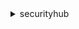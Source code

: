 <details>

<summary>
securityhub
</summary>

- <details><summary>accept-administrator-invitation</summary>

  * --administrator-id
  * --invitation-id
  * --cli-input-json
  * --cli-input-yaml
  * --generate-cli-skeleton


- <details><summary>batch-disable-standards</summary>

  * --standards-subscription-arns
  * --cli-input-json
  * --cli-input-yaml
  * --generate-cli-skeleton


- <details><summary>batch-enable-standards</summary>

  * --standards-subscription-requests
  * --cli-input-json
  * --cli-input-yaml
  * --generate-cli-skeleton


- <details><summary>batch-import-findings</summary>

  * --findings
  * --cli-input-json
  * --cli-input-yaml
  * --generate-cli-skeleton


- <details><summary>batch-update-findings</summary>

  * --finding-identifiers
  * --note
  * --severity
  * --verification-state
  * --confidence
  * --criticality
  * --types
  * --user-defined-fields
  * --workflow
  * --related-findings
  * --cli-input-json
  * --cli-input-yaml
  * --generate-cli-skeleton


- <details><summary>create-action-target</summary>

  * --name
  * --description
  * --id
  * --cli-input-json
  * --cli-input-yaml
  * --generate-cli-skeleton


- <details><summary>create-insight</summary>

  * --name
  * --filters
  * --group-by-attribute
  * --cli-input-json
  * --cli-input-yaml
  * --generate-cli-skeleton


- <details><summary>create-members</summary>

  * --account-details
  * --cli-input-json
  * --cli-input-yaml
  * --generate-cli-skeleton


- <details><summary>decline-invitations</summary>

  * --account-ids
  * --cli-input-json
  * --cli-input-yaml
  * --generate-cli-skeleton


- <details><summary>delete-action-target</summary>

  * --action-target-arn
  * --cli-input-json
  * --cli-input-yaml
  * --generate-cli-skeleton


- <details><summary>delete-insight</summary>

  * --insight-arn
  * --cli-input-json
  * --cli-input-yaml
  * --generate-cli-skeleton


- <details><summary>delete-invitations</summary>

  * --account-ids
  * --cli-input-json
  * --cli-input-yaml
  * --generate-cli-skeleton


- <details><summary>delete-members</summary>

  * --account-ids
  * --cli-input-json
  * --cli-input-yaml
  * --generate-cli-skeleton


- <details><summary>describe-action-targets</summary>

  * --action-target-arns
  * --next-token
  * --max-results
  * --cli-input-json
  * --cli-input-yaml
  * --generate-cli-skeleton


- <details><summary>describe-hub</summary>

  * --hub-arn
  * --cli-input-json
  * --cli-input-yaml
  * --generate-cli-skeleton


- <details><summary>describe-organization-configuration</summary>

  * --cli-input-json
  * --cli-input-yaml
  * --generate-cli-skeleton


- <details><summary>describe-products</summary>

  * --next-token
  * --max-results
  * --product-arn
  * --cli-input-json
  * --cli-input-yaml
  * --generate-cli-skeleton


- <details><summary>describe-standards</summary>

  * --next-token
  * --max-results
  * --cli-input-json
  * --cli-input-yaml
  * --generate-cli-skeleton


- <details><summary>describe-standards-controls</summary>

  * --standards-subscription-arn
  * --next-token
  * --max-results
  * --cli-input-json
  * --cli-input-yaml
  * --generate-cli-skeleton


- <details><summary>disable-import-findings-for-product</summary>

  * --product-subscription-arn
  * --cli-input-json
  * --cli-input-yaml
  * --generate-cli-skeleton


- <details><summary>disable-organization-admin-account</summary>

  * --admin-account-id
  * --cli-input-json
  * --cli-input-yaml
  * --generate-cli-skeleton


- <details><summary>disable-security-hub</summary>

  * --cli-input-json
  * --cli-input-yaml
  * --generate-cli-skeleton


- <details><summary>disassociate-from-administrator-account</summary>

  * --cli-input-json
  * --cli-input-yaml
  * --generate-cli-skeleton


- <details><summary>disassociate-members</summary>

  * --account-ids
  * --cli-input-json
  * --cli-input-yaml
  * --generate-cli-skeleton


- <details><summary>enable-import-findings-for-product</summary>

  * --product-arn
  * --cli-input-json
  * --cli-input-yaml
  * --generate-cli-skeleton


- <details><summary>enable-organization-admin-account</summary>

  * --admin-account-id
  * --cli-input-json
  * --cli-input-yaml
  * --generate-cli-skeleton


- <details><summary>enable-security-hub</summary>

  * --tags
  * --enable-default-standards
  * --no-enable-default-standards
  * --cli-input-json
  * --cli-input-yaml
  * --generate-cli-skeleton


- <details><summary>get-administrator-account</summary>

  * --cli-input-json
  * --cli-input-yaml
  * --generate-cli-skeleton


- <details><summary>get-enabled-standards</summary>

  * --standards-subscription-arns
  * --cli-input-json
  * --cli-input-yaml
  * --starting-token
  * --page-size
  * --max-items
  * --generate-cli-skeleton


- <details><summary>get-findings</summary>

  * --filters
  * --sort-criteria
  * --cli-input-json
  * --cli-input-yaml
  * --starting-token
  * --page-size
  * --max-items
  * --generate-cli-skeleton


- <details><summary>get-insight-results</summary>

  * --insight-arn
  * --cli-input-json
  * --cli-input-yaml
  * --generate-cli-skeleton


- <details><summary>get-insights</summary>

  * --insight-arns
  * --cli-input-json
  * --cli-input-yaml
  * --starting-token
  * --page-size
  * --max-items
  * --generate-cli-skeleton


- <details><summary>get-invitations-count</summary>

  * --cli-input-json
  * --cli-input-yaml
  * --generate-cli-skeleton


- <details><summary>get-members</summary>

  * --account-ids
  * --cli-input-json
  * --cli-input-yaml
  * --generate-cli-skeleton


- <details><summary>help</summary>

  * 


- <details><summary>invite-members</summary>

  * --account-ids
  * --cli-input-json
  * --cli-input-yaml
  * --generate-cli-skeleton


- <details><summary>list-enabled-products-for-import</summary>

  * --cli-input-json
  * --cli-input-yaml
  * --starting-token
  * --page-size
  * --max-items
  * --generate-cli-skeleton


- <details><summary>list-invitations</summary>

  * --cli-input-json
  * --cli-input-yaml
  * --starting-token
  * --page-size
  * --max-items
  * --generate-cli-skeleton


- <details><summary>list-members</summary>

  * --only-associated
  * --no-only-associated
  * --cli-input-json
  * --cli-input-yaml
  * --starting-token
  * --page-size
  * --max-items
  * --generate-cli-skeleton


- <details><summary>list-organization-admin-accounts</summary>

  * --max-results
  * --next-token
  * --cli-input-json
  * --cli-input-yaml
  * --generate-cli-skeleton


- <details><summary>list-tags-for-resource</summary>

  * --resource-arn
  * --cli-input-json
  * --cli-input-yaml
  * --generate-cli-skeleton


- <details><summary>tag-resource</summary>

  * --resource-arn
  * --tags
  * --cli-input-json
  * --cli-input-yaml
  * --generate-cli-skeleton


- <details><summary>untag-resource</summary>

  * --resource-arn
  * --tag-keys
  * --cli-input-json
  * --cli-input-yaml
  * --generate-cli-skeleton


- <details><summary>update-action-target</summary>

  * --action-target-arn
  * --name
  * --description
  * --cli-input-json
  * --cli-input-yaml
  * --generate-cli-skeleton


- <details><summary>update-findings</summary>

  * --filters
  * --note
  * --record-state
  * --cli-input-json
  * --cli-input-yaml
  * --generate-cli-skeleton


- <details><summary>update-insight</summary>

  * --insight-arn
  * --name
  * --filters
  * --group-by-attribute
  * --cli-input-json
  * --cli-input-yaml
  * --generate-cli-skeleton


- <details><summary>update-organization-configuration</summary>

  * --auto-enable
  * --no-auto-enable
  * --cli-input-json
  * --cli-input-yaml
  * --generate-cli-skeleton


- <details><summary>update-security-hub-configuration</summary>

  * --auto-enable-controls
  * --no-auto-enable-controls
  * --cli-input-json
  * --cli-input-yaml
  * --generate-cli-skeleton


- <details><summary>update-standards-control</summary>

  * --standards-control-arn
  * --control-status
  * --disabled-reason
  * --cli-input-json
  * --cli-input-yaml
  * --generate-cli-skeleton


</details>

